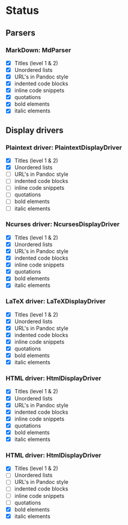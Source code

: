 Status
======

## Parsers

### MarkDown: MdParser

* [x] Titles (level 1 & 2)
* [x] Unordered lists
* [x] URL's in Pandoc style
* [x] indented code blocks
* [x] inline code snippets
* [x] quotations
* [x] bold elements
* [x] italic elements

## Display drivers

### Plaintext driver: PlaintextDisplayDriver

* [x] Titles (level 1 & 2)
* [x] Unordered lists
* [ ] URL's in Pandoc style
* [ ] indented code blocks
* [ ] inline code snippets
* [ ] quotations
* [ ] bold elements
* [ ] italic elements

### Ncurses driver: NcursesDisplayDriver

* [x] Titles (level 1 & 2)
* [x] Unordered lists
* [x] URL's in Pandoc style
* [x] indented code blocks
* [x] inline code snippets
* [x] quotations
* [x] bold elements
* [x] italic elements

### LaTeX driver: LaTeXDisplayDriver

* [x] Titles (level 1 & 2)
* [x] Unordered lists
* [x] URL's in Pandoc style
* [x] indented code blocks
* [x] inline code snippets
* [x] quotations
* [x] bold elements
* [x] italic elements

### HTML driver: HtmlDisplayDriver

* [x] Titles (level 1 & 2)
* [x] Unordered lists
* [x] URL's in Pandoc style
* [x] indented code blocks
* [x] inline code snippets
* [x] quotations
* [x] bold elements
* [x] italic elements

### HTML driver: HtmlDisplayDriver

* [x] Titles (level 1 & 2)
* [ ] Unordered lists
* [ ] URL's in Pandoc style
* [ ] indented code blocks
* [ ] inline code snippets
* [ ] quotations
* [x] bold elements
* [x] italic elements
